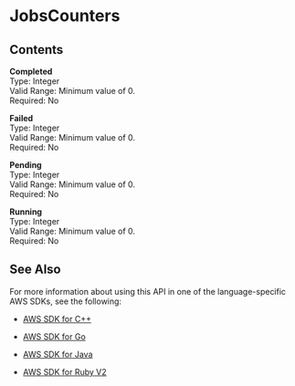 # JobsCounters<a name="API_hpo_JobsCounters"></a>

## Contents<a name="API_hpo_JobsCounters_Contents"></a>

 **Completed**   
Type: Integer  
Valid Range: Minimum value of 0\.  
Required: No

 **Failed**   
Type: Integer  
Valid Range: Minimum value of 0\.  
Required: No

 **Pending**   
Type: Integer  
Valid Range: Minimum value of 0\.  
Required: No

 **Running**   
Type: Integer  
Valid Range: Minimum value of 0\.  
Required: No

## See Also<a name="API_hpo_JobsCounters_SeeAlso"></a>

For more information about using this API in one of the language\-specific AWS SDKs, see the following:

+  [AWS SDK for C\+\+](http://docs.aws.amazon.com/goto/SdkForCpp/sagemakerhpo-2017-11-08/JobsCounters) 

+  [AWS SDK for Go](http://docs.aws.amazon.com/goto/SdkForGoV1/sagemakerhpo-2017-11-08/JobsCounters) 

+  [AWS SDK for Java](http://docs.aws.amazon.com/goto/SdkForJava/sagemakerhpo-2017-11-08/JobsCounters) 

+  [AWS SDK for Ruby V2](http://docs.aws.amazon.com/goto/SdkForRubyV2/sagemakerhpo-2017-11-08/JobsCounters) 